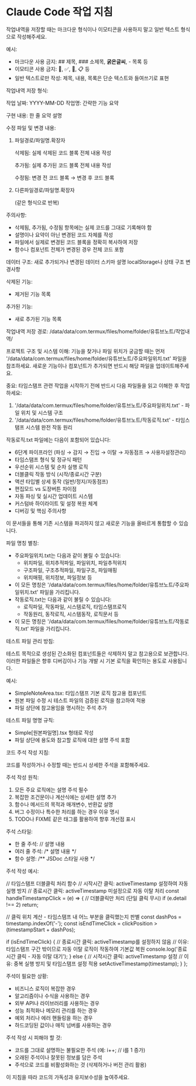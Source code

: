 # Claude Code 작업 지침

작업내역을 저장할 때는 마크다운 형식이나 이모티콘을 사용하지 말고 일반 텍스트 형식으로 작성해주세요.

예시:
- 마크다운 사용 금지: ## 제목, ### 소제목, **굵은글씨**, - 목록 등
- 이모티콘 사용 금지: 🎯, ✅, 🔧, 📋 등
- 일반 텍스트로만 작성: 제목, 내용, 목록은 단순 텍스트와 들여쓰기로 표현

작업내역 저장 형식:

작업 날짜: YYYY-MM-DD
작업명: 간략한 기능 요약

구현 내용:
한 줄 요약 설명

수정 파일 및 변경 내용:

1. 파일경로/파일명.확장자
   
   삭제됨:
   실제 삭제된 코드 블록 전체 내용 작성
   
   추가됨:
   실제 추가된 코드 블록 전체 내용 작성
   
   수정됨:
   변경 전 코드 블록 → 변경 후 코드 블록

2. 다른파일경로/파일명.확장자
   
   (같은 형식으로 반복)

주의사항:
- 삭제됨, 추가됨, 수정됨 항목에는 실제 코드를 그대로 기록해야 함
- 설명이나 요약이 아닌 변경된 코드 자체를 작성
- 파일에서 실제로 변경된 코드 블록을 정확히 복사하여 저장
- 함수나 컴포넌트 전체가 변경된 경우 전체 코드 포함

데이터 구조:
새로 추가되거나 변경된 데이터 스키마 설명
localStorage나 상태 구조 변경사항

삭제된 기능:
- 제거된 기능 목록

추가된 기능:
- 새로 추가된 기능 목록

작업내역 저장 경로:
/data/data/com.termux/files/home/folder/유튜브노트/작업내역/

프로젝트 구조 및 시스템 이해:
기능을 찾거나 파일 위치가 궁금할 때는 먼저 '/data/data/com.termux/files/home/folder/유튜브노트/주요파일위치.txt' 파일을 참조하세요.
새로운 기능이나 컴포넌트가 추가되면 반드시 해당 파일을 업데이트해주세요.

중요: 타임스탬프 관련 작업을 시작하기 전에 반드시 다음 파일들을 읽고 이해한 후 작업하세요:
1. '/data/data/com.termux/files/home/folder/유튜브노트/주요파일위치.txt' - 파일 위치 및 시스템 구조
2. '/data/data/com.termux/files/home/folder/유튜브노트/작동로직.txt' - 타임스탬프 시스템 완전 작동 원리

작동로직.txt 파일에는 다음이 포함되어 있습니다:
- 6단계 파이프라인 (파싱 → 감지 → 진입 → 이탈 → 자동점프 → 사용자설정관리)
- 타임스탬프 형식 및 정규식 패턴
- 우선순위 시스템 및 순차 실행 로직
- 더블클릭 작동 방식 (시작/종료시간 구분)
- 액션 타입별 상세 동작 (일반/정지/자동점프)
- 편집모드 vs 도장버튼 차이점
- 자동 파싱 및 실시간 업데이트 시스템
- 커스텀바 하이라이트 및 설정 복원 체계
- 디버깅 및 핵심 주의사항

이 문서들을 통해 기존 시스템을 파괴하지 않고 새로운 기능을 올바르게 통합할 수 있습니다.

파일 명칭 별칭:
- 주요파일위치.txt는 다음과 같이 불릴 수 있습니다:
  * 위치파일, 위치추적파일, 파일위치, 파일추적위치
  * 구조파일, 구조추적파일, 파일구조, 파일매핑
  * 위치매핑, 위치정보, 파일정보 등
- 이 모든 명칭은 '/data/data/com.termux/files/home/folder/유튜브노트/주요파일위치.txt' 파일을 가리킵니다.
- 작동로직.txt는 다음과 같이 불릴 수 있습니다:
  * 로직파일, 작동파일, 시스템로직, 타임스탬프로직
  * 작동원리, 동작로직, 시스템동작, 로직문서 등
- 이 모든 명칭은 '/data/data/com.termux/files/home/folder/유튜브노트/작동로직.txt' 파일을 가리킵니다.

테스트 파일 관리 방침:

테스트 목적으로 생성된 간소화된 컴포넌트들은 삭제하지 말고 참고용으로 보관합니다.
이러한 파일들은 향후 디버깅이나 기능 개발 시 기본 로직을 확인하는 용도로 사용됩니다.

예시:
- SimpleNoteArea.tsx: 타임스탬프 기본 로직 참고용 컴포넌트
- 원본 파일 수정 시 테스트 파일의 검증된 로직을 참고하여 적용
- 파일 상단에 참고용임을 명시하는 주석 추가

테스트 파일 명명 규칙:
- Simple[원본파일명].tsx 형태로 작성
- 파일 상단에 용도와 참고할 로직에 대한 설명 주석 포함

코드 주석 작성 지침:

코드를 작성하거나 수정할 때는 반드시 상세한 주석을 포함해주세요.

주석 작성 원칙:
1. 모든 주요 로직에는 설명 주석 필수
2. 복잡한 조건문이나 계산식에는 상세한 설명 추가
3. 함수나 메서드의 목적과 매개변수, 반환값 설명
4. 버그 수정이나 특수한 처리를 하는 경우 이유 명시
5. TODO나 FIXME 같은 태그를 활용하여 향후 개선점 표시

주석 스타일:
- 한 줄 주석: // 설명 내용
- 여러 줄 주석: /* 설명 내용 */
- 함수 설명: /** JSDoc 스타일 사용 */

주석 작성 예시:

// 타임스탬프 더블클릭 처리 함수
// 시작시간 클릭: activeTimestamp 설정하여 자동 실행 방지
// 종료시간 클릭: activeTimestamp 미설정으로 자동 이탈 처리
const handleTimestampClick = (e) => {
  // 더블클릭만 처리 (단일 클릭 무시)
  if (e.detail !== 2) return;

  // 클릭 위치 계산 - 타임스탬프 내 어느 부분을 클릭했는지 판별
  const dashPos = timestamp.indexOf('-');
  const isEndTimeClick = clickPosition > (timestampStart + dashPos);

  if (isEndTimeClick) {
    // 종료시간 클릭: activeTimestamp를 설정하지 않음
    // 이유: 타임스탬프 구간 밖이므로 자동 이탈 로직이 작동하여 기본값 복원
    console.log('종료시간 클릭 - 자동 이탈 대기');
  } else {
    // 시작시간 클릭: activeTimestamp 설정
    // 이유: 중복 실행 방지 및 타임스탬프 설정 적용
    setActiveTimestamp(timestamp);
  }
};

주석이 필요한 상황:
- 비즈니스 로직이 복잡한 경우
- 알고리즘이나 수식을 사용하는 경우
- 외부 API나 라이브러리를 사용하는 경우
- 성능 최적화나 메모리 관리를 하는 경우
- 예외 처리나 에러 핸들링을 하는 경우
- 하드코딩된 값이나 매직 넘버를 사용하는 경우

주석 작성 시 피해야 할 것:
- 코드를 그대로 설명하는 불필요한 주석 (예: i++; // i를 1 증가)
- 오래된 주석이나 잘못된 정보를 담은 주석
- 주석으로 코드를 비활성화하는 것 (삭제하거나 버전 관리 활용)

이 지침을 따라 코드의 가독성과 유지보수성을 높여주세요.
